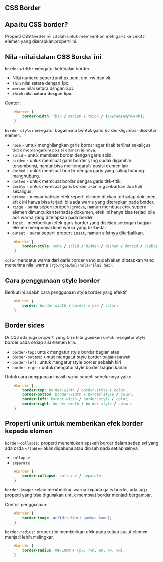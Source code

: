 ## CSS Border

## Apa itu CSS border?

Properti CSS border ini adalah untuk memberikan efek garis ke sekitar elemen yang diterapkan properti ini.

## Nilai-nilai dalam CSS Border ini

`border-width:` mengatur ketebalan border.

- Nilai numeric seperti unit px, rem, em, vw dan vh.
- `thin` nilai setara dengan 1px.
- `medium` nilai setara dengan 3px.
- `thick` nilai setara dengan 5px.

Contoh:

```css
    #border {
        border-width: thin / medium / thick / (px/rem/em/vw/vh);
    }
```

`border-style:` mengatur bagaimana bentuk garis border digambar disekitar elemen.

- `none` - untuk menghilangkan garis border agar tidak terlihat sekaligus tidak memengaruhi posisi elemen lainnya.
- `solid` - untuk membuat border dengan garis solid.
- `hidden` - untuk membuat garis border yang sudah digambar tersembunyi, namun bisa memengaruhi posisi elemen lain.
- `dashed` - untuk membuat border dengan garis yang saling hubung-menghubung.
- `dotted` - untuk membuat border dengan garis titik-titik.
- `double` - untuk membuat garis border akan digambarkan dua kali sekaligus.
- `groove` - menambahkan efek seperti elemen ditekan terhadap dokumen, efek ini hanya bisa terjadi bila ada warna yang diterapkan pada border.
- `ridge` - sama seperti properti `groove`, namun membuat efek seperti elemen dimunculkan terhadap dokumen, efek ini hanya bisa terjadi bila ada warna yang diterapkan pada border.
- `inset` - memberikan efek garis border yang disetiap setengah bagian elemen mempunyai tone warna yang berbeda.
- `outset` - sama seperti properti `inset`, namun sifatnya diterbalikan.

```css
    #border {
        border-style: none / solid / hidden / dashed / dotted / double / groove / ridge / inset / outset;
    }
```

`color` mengatur warna dari garis border yang sudah/akan ditetapkan yang menerima nilai warna `(rgb/rgba/hsl/hsla/nilai hex)`.

## Cara penggunaan style border

Berikut ini adalah cara penggunaan style border yang efektif:

```css
    #border {
        border: border-width / border-style / color;
    }
```

## Border sides

Di CSS ada juga properti yang bisa kita gunakan untuk mengatur style border pada setiap sisi elemen kita.

- `border-top:` untuk mengatur style border bagian atas
- `border-bottom:` untuk mengatur style border bagian bawah
- `border-left:` untuk mengatur style border sebelah kiri
- `border-right:` untuk mengatur style border bagian kanan

Untuk cara penggunaan masih sama seperti sebelumnya yaitu:

```css
    #border {
        border-top: border-width / border-style / color;
        border-bottom: border-width / border-style / color;
        border-left: border-width / border-style / color;
        border-right: border-width / border-style / color;
    }
```
## Properti unik untuk memberikan efek border kepada elemen

`border-collapse:` properti menentukan apakah border dalam setiap sel yang ada pada `</table>` akan digabung atau dipisah pada setiap selnya.

- `collapse`
- `separate`

```css
    #border {
        border-collapse: collapse / separate;
    }
```

`border-image:` selain memberikan warna kepada garis border, ada juga properti yang bisa digunakan untuk membuat border menjadi bergambar.

Contoh penggunaan:

```css
    #border {
        border-image: url(direktori gambar kamu);
    }
```

`border-radius:` properti ini memberikan efek pada setiap sudut elemen menjadi lebih melingkar.

```css
    #border {
        border-radius: 0%-100% / (px, rem, em, vw, vw);
    }
```
